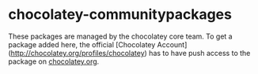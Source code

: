chocolatey-communitypackages
============================

These packages are managed by the chocolatey core team. To get a package added here, the official [Chocolatey Account] (http://chocolatey.org/profiles/chocolatey) has to have push access to the package on [chocolatey.org](http://chocolatey.org).


